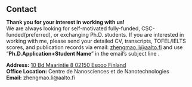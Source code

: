 <h1 id="contact"></h1>

<h2 style="margin: 30px 0px 10px;">Contact</h2>

<strong>Thank you for your interest in working with us!</strong>
<br />
We are always looking for self-motivated fully-funded, CSC-funded(preferred), or exchanging Ph.D. students. If you are interested in working with me, please send your detailed CV, transcripts, TOFEL/IELTS scores, and publication records via email: zhengmao.li@aalto.fi and use “<strong>Ph.D.Application+Student Name</strong>” in the email’s subject line .
<br />
<p><strong>Address:</strong> <a href="https://www.google.fr/maps/place/Maarintie+8,+02150+Espoo/@60.1868404,24.8167901,17z/data=!3m1!4b1!4m6!3m5!1s0x468df5eb3cb4ecf1:0x3480cbfeedcc07b6!8m2!3d60.1868378!4d24.8193704!16s%2Fg%2F11f10_9wv2?entry=ttu">10 Bd Maarintie 8 02150 Espoo Finland</a>
<br />
<strong>Office Location:</strong> Centre de Nanosciences et de Nanotechnologies
<br />
<strong>Email:</strong> <email>zhengmao.li@aalto.fi</email>
<br />
<!-- <strong>Phone:</strong> </p> -->
<!-- <p style="text-align: left;"><iframe src="https://docs.google.com/forms/d/e/1FAIpQLSeFJTf6Nq_juYt4YNHpMSA5JOIDjsyAG3BjNEWdyAJfhfO11w/viewform?embedded=true&hl=en" width="640" scrolling="no" height="780" frameborder="0" marginheight="0" marginwidth="0">Loading…</iframe></p> -->